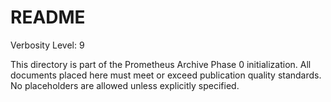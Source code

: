 # README

Verbosity Level: 9

This directory is part of the Prometheus Archive Phase 0 initialization. All documents placed here must meet or exceed publication quality standards. No placeholders are allowed unless explicitly specified.